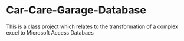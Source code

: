 # Car-Care-Garage-Database
This is a class project which relates to the transformation of a complex excel to Microsoft Access Databaes
